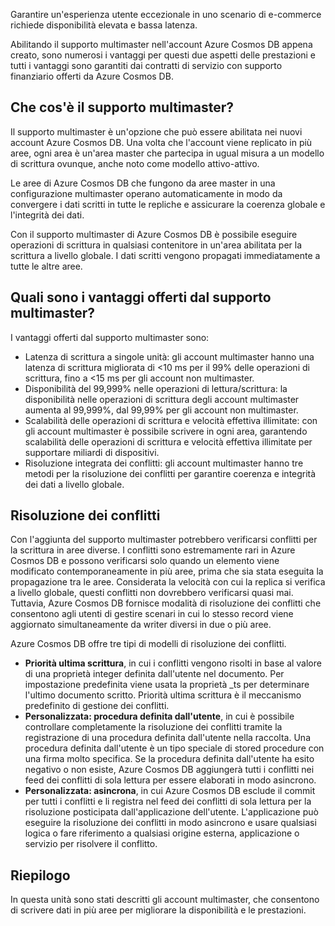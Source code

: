 Garantire un'esperienza utente eccezionale in uno scenario di e-commerce richiede disponibilità elevata e bassa latenza.

Abilitando il supporto multimaster nell'account Azure Cosmos DB appena creato, sono numerosi i vantaggi per questi due aspetti delle prestazioni e tutti i vantaggi sono garantiti dai contratti di servizio con supporto finanziario offerti da Azure Cosmos DB.

## <a name="what-is-multi-master-support"></a>Che cos'è il supporto multimaster?

Il supporto multimaster è un'opzione che può essere abilitata nei nuovi account Azure Cosmos DB. Una volta che l'account viene replicato in più aree, ogni area è un'area master che partecipa in ugual misura a un modello di scrittura ovunque, anche noto come modello attivo-attivo.

Le aree di Azure Cosmos DB che fungono da aree master in una configurazione multimaster operano automaticamente in modo da convergere i dati scritti in tutte le repliche e assicurare la coerenza globale e l'integrità dei dati.

Con il supporto multimaster di Azure Cosmos DB è possibile eseguire operazioni di scrittura in qualsiasi contenitore in un'area abilitata per la scrittura a livello globale. I dati scritti vengono propagati immediatamente a tutte le altre aree.  

## <a name="what-are-the-benefits-of-multi-master-support"></a>Quali sono i vantaggi offerti dal supporto multimaster?

I vantaggi offerti dal supporto multimaster sono:

* Latenza di scrittura a singole unità: gli account multimaster hanno una latenza di scrittura migliorata di <10 ms per il 99% delle operazioni di scrittura, fino a <15 ms per gli account non multimaster.
* Disponibilità del 99,999% nelle operazioni di lettura/scrittura: la disponibilità nelle operazioni di scrittura degli account multimaster aumenta al 99,999%, dal 99,99% per gli account non multimaster.
* Scalabilità delle operazioni di scrittura e velocità effettiva illimitate: con gli account multimaster è possibile scrivere in ogni area, garantendo scalabilità delle operazioni di scrittura e velocità effettiva illimitate per supportare miliardi di dispositivi.
* Risoluzione integrata dei conflitti: gli account multimaster hanno tre metodi per la risoluzione dei conflitti per garantire coerenza e integrità dei dati a livello globale. 

## <a name="conflict-resolution"></a>Risoluzione dei conflitti

Con l'aggiunta del supporto multimaster potrebbero verificarsi conflitti per la scrittura in aree diverse. I conflitti sono estremamente rari in Azure Cosmos DB e possono verificarsi solo quando un elemento viene modificato contemporaneamente in più aree, prima che sia stata eseguita la propagazione tra le aree. Considerata la velocità con cui la replica si verifica a livello globale, questi conflitti non dovrebbero verificarsi quasi mai. Tuttavia, Azure Cosmos DB fornisce modalità di risoluzione dei conflitti che consentono agli utenti di gestire scenari in cui lo stesso record viene aggiornato simultaneamente da writer diversi in due o più aree.  

Azure Cosmos DB offre tre tipi di modelli di risoluzione dei conflitti. 
* **Priorità ultima scrittura**, in cui i conflitti vengono risolti in base al valore di una proprietà integer definita dall'utente nel documento. Per impostazione predefinita viene usata la proprietà _ts per determinare l'ultimo documento scritto. Priorità ultima scrittura è il meccanismo predefinito di gestione dei conflitti.
* **Personalizzata: procedura definita dall'utente**, in cui è possibile controllare completamente la risoluzione dei conflitti tramite la registrazione di una procedura definita dall'utente nella raccolta. Una procedura definita dall'utente è un tipo speciale di stored procedure con una firma molto specifica. Se la procedura definita dall'utente ha esito negativo o non esiste, Azure Cosmos DB aggiungerà tutti i conflitti nei feed dei conflitti di sola lettura per essere elaborati in modo asincrono.  
* **Personalizzata: asincrona**, in cui Azure Cosmos DB esclude il commit per tutti i conflitti e li registra nel feed dei conflitti di sola lettura per la risoluzione posticipata dall'applicazione dell'utente. L'applicazione può eseguire la risoluzione dei conflitti in modo asincrono e usare qualsiasi logica o fare riferimento a qualsiasi origine esterna, applicazione o servizio per risolvere il conflitto.

## <a name="summary"></a>Riepilogo

In questa unità sono stati descritti gli account multimaster, che consentono di scrivere dati in più aree per migliorare la disponibilità e le prestazioni.